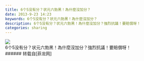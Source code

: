 ```yaml
---
title: 6个5没有分？状元六勃黑！為什麼沒加分？
date: 2013-9-23 14:23
keywords: 6个5没有分？状元六勃黑！為什麼沒加分？
description: 6个5没有分？状元六勃黑！為什麼沒加分？強烈抗議！要賠償呀！
categories: sharing
---
```

<td class="t_f" id="postmessage_53117">


<img aid="21082" data-cf-modified-6e566c80f35bef0b36fda460-="" file="data/attachment/forum/201309/23/142028xn5necfrfjtcercc.jpg.thumb.jpg" id="aimg_21082" inpost="1" onclick="" onmouseover="" src="http://www.flw.ph/data/attachment/forum/201309/23/142028xn5necfrfjtcercc.jpg" style="cursor:pointer" zoomfile="data/attachment/forum/201309/23/142028xn5necfrfjtcercc.jpg"/>


<br/>
6个5没有分？状元六勃黑！為什麼沒加分？強烈抗議！要賠償呀！<br/>
</td>
###### 转载自[菲龙网]
